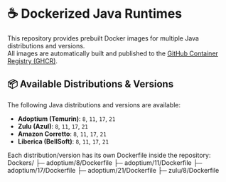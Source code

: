 # ☕ Dockerized Java Runtimes

This repository provides prebuilt Docker images for multiple Java distributions and versions.  
All images are automatically built and published to the [GitHub Container Registry (GHCR)](https://ghcr.io).

## 📦 Available Distributions & Versions

The following Java distributions and versions are available:

- **Adoptium (Temurin)**: `8`, `11`, `17`, `21`
- **Zulu (Azul)**: `8`, `11`, `17`, `21`
- **Amazon Corretto**: `8`, `11`, `17`, `21`
- **Liberica (BellSoft)**: `8`, `11`, `17`, `21`

Each distribution/version has its own Dockerfile inside the repository:
Dockers/
├─ adoptium/8/Dockerfile
├─ adoptium/11/Dockerfile
├─ adoptium/17/Dockerfile
├─ adoptium/21/Dockerfile
├─ zulu/8/Dockerfile